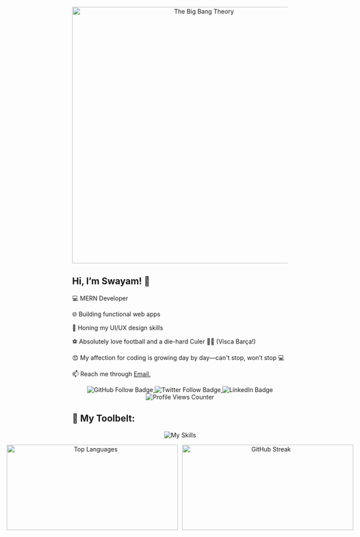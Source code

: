 <p align="center">
  <img src="https://c4.wallpaperflare.com/wallpaper/163/715/598/the-big-bang-theory-beards-sheldon-leonard-wallpaper-preview.jpg" alt="The Big Bang Theory" width="600"/>
</p>

<h2>Hi, I’m Swayam! 👋 </h2>
<p>💻 MERN Developer</p>
<p>🌐 Building functional web apps</p>
<p>🎨 Honing my UI/UX design skills</p>
<p>⚽ Absolutely love football and a die-hard Culer 🔴🔵 (Visca Barça!)</p>
<p>😍 My affection for coding is growing day by day—can't stop, won’t stop 💻</p>
<p>📫 Reach me through <a href="mailto:swayam04smile@gmail.com">Email.</a></p>

<p align="center">
  <!-- GitHub Follow Badge -->
  <a href="https://github.com/Swayam0407?tab=followers">
    <img src="https://img.shields.io/github/followers/Swayam0407?label=Follow%20on%20GitHub&style=social" alt="GitHub Follow Badge" style="display: inline-block;"/>
  </a>
  
  <!-- Twitter Badge -->
  <a href="https://twitter.com/your_twitter_handle">
    <img src="https://img.shields.io/twitter/follow/your_twitter_handle?label=Follow%20on%20Twitter&style=social" alt="Twitter Follow Badge" style="display: inline-block;"/>
  </a>
  
  <!-- LinkedIn Badge -->
  <a href="https://linkedin.com/in/your_linkedin_handle">
    <img src="https://img.shields.io/badge/LinkedIn-Connect-blue?style=social&logo=linkedin" alt="LinkedIn Badge" style="display: inline-block;"/>
  </a>
  
  <!-- Profile Views Counter -->
  <img src="https://komarev.com/ghpvc/?username=Swayam0407&style=flat-square&color=blue" alt="Profile Views Counter" style="display: inline-block;"/>
</p>



<h2>🔧 My Toolbelt:</h2>
<p align="center">
  <img src="https://skillicons.dev/icons?i=html,css,js,react,nodejs,express,mongodb,postman,vscode,figma,github" alt="My Skills" />
</p>

<div align="center" style="display: flex; justify-content: center; gap: 10px;">
  <img src="https://github-readme-stats.vercel.app/api/top-langs/?username=Swayam0407&layout=compact&theme=radical" alt="Top Languages" style="width: 400px; height: 200px; object-fit: contain;" />
  <img src="https://streak-stats.demolab.com?user=Swayam0407&theme=radical" alt="GitHub Streak" style="width: 400px; height: 200px; object-fit: contain;" />
</div>


